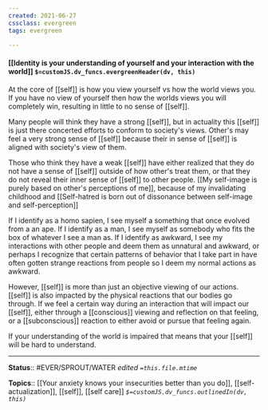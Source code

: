 ```yaml
---
created: 2021-06-27
cssclass: evergreen
tags: evergreen

---
```


#### [[Identity is your understanding of yourself and your interaction with the world]] `$=customJS.dv_funcs.evergreenHeader(dv, this)`

At the core of [[self]] is how you view yourself vs how the world views you. If you have no view of yourself then how the worlds views you will completely win, resulting in little to no sense of [[self]]. 

Many people will think they have a strong [[self]], but in actuality this [[self]] is just there concerted efforts to conform to society's views. Other's may feel a very strong sense of [[self]] because their in sense of [[self]] is aligned with society's view of them.

Those who think they have a weak [[self]] have either realized that they do not have a sense of [[self]] outside of how other's treat them, or that they do not reveal their inner sense of [[self]] to other people. [[My self-image is purely based on other's perceptions of me]], because of my invalidating childhood and [[Self-hatred is born out of dissonance between self-image and self-perception]]

If I identify as a homo sapien, I see myself a something that once evolved from a an ape. If I identify as a man, I see myself as somebody who fits the box of whatever I see a man as. If I identify as awkward, I see my interactions with other people and deem them as unnatural and awkward, or perhaps I recognize that certain patterns of behavior that I take part in have often gotten strange reactions from people so I deem my normal actions as awkward. 

However, [[self]] is more than just an objective viewing of our actions. [[self]] is also impacted by the physical reactions that our bodies go through. If we feel a certain way during an interaction that will impact our [[self]], either through a [[conscious]] viewing and reflection on that feeling, or a [[subconscious]] reaction to either avoid or pursue that feeling again. 

If your understanding of the world is impaired that means that your [[self]] will be hard to understand.

---

**Status**:: #EVER/SPROUT/WATER 
*edited `=this.file.mtime`*

**Topics**:: [[Your anxiety knows your insecurities better than you do]], [[self-actualization]], [[self]], [[self care]] 
*`$=customJS.dv_funcs.outlinedIn(dv, this)`*

